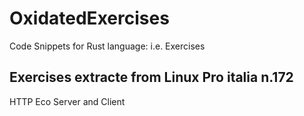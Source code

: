 # OxidatedExercises
Code Snippets for Rust language: i.e. Exercises

## Exercises extracte from Linux Pro italia n.172
HTTP Eco Server and Client
